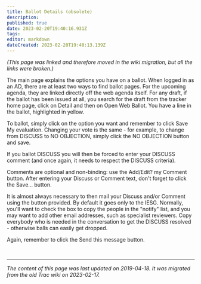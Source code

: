 ```yaml
---
title: Ballot Details (obsolete)
description: 
published: true
date: 2023-02-20T19:40:16.931Z
tags: 
editor: markdown
dateCreated: 2023-02-20T19:40:13.139Z
---
```


*(This page was linked and therefore moved in the wiki migration, but all the links were broken.)* 
 
 ​The main page explains the options you have on a ballot. When logged in as an AD, there are at least two ways to find ballot pages. For the upcoming agenda, they are linked directly off the web agenda itself. For any draft, if the ballot has been issued at all, you search for the draft from the tracker home page, click on Detail and then on Open Web Ballot. You have a line in the ballot, highlighted in yellow.

To ballot, simply click on the option you want and remember to click Save My evaluation. Changing your vote is the same - for example, to change from DISCUSS to NO OBJECTION, simply click the NO OBJECTION button and save.

If you ballot DISCUSS you will then be forced to enter your DISCUSS comment (and once again, it needs to respect the DISCUSS criteria).

Comments are optional and non-binding: use the Add/Edit? my Comment button. After entering your Discuss or Comment text, don't forget to click the Save... button.

It is almost always necessary to then mail your Discuss and/or Comment using the button provided. By default it goes only to the IESG. Normally, you'll want to check the box to copy the people in the "notify" list, and you may want to add other email addresses, such as specialist reviewers. Copy everybody who is needed in the conversation to get the DISCUSS resolved - otherwise balls can easily get dropped.

Again, remember to click the Send this message button.


&nbsp;
&nbsp;
&nbsp;

---

*The content of this page was last updated on 2019-04-18. It was migrated from the old Trac wiki on 2023-02-17.*